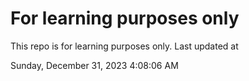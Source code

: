 # For learning purposes only
This repo is for learning purposes only.
Last updated at

Sunday, December 31, 2023 4:08:06 AM

